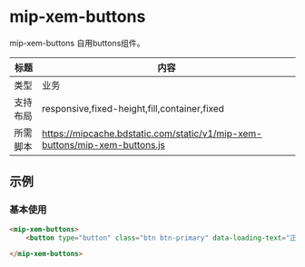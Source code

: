 ﻿# mip-xem-buttons

mip-xem-buttons 自用buttons组件。

标题|内容
----|----
类型|业务
支持布局|responsive,fixed-height,fill,container,fixed
所需脚本|https://mipcache.bdstatic.com/static/v1/mip-xem-buttons/mip-xem-buttons.js

## 示例

### 基本使用
```html
<mip-xem-buttons>
	<button type="button" class="btn btn-primary" data-loading-text="正在加载...">按钮</button>
</mip-xem-buttons>
```
